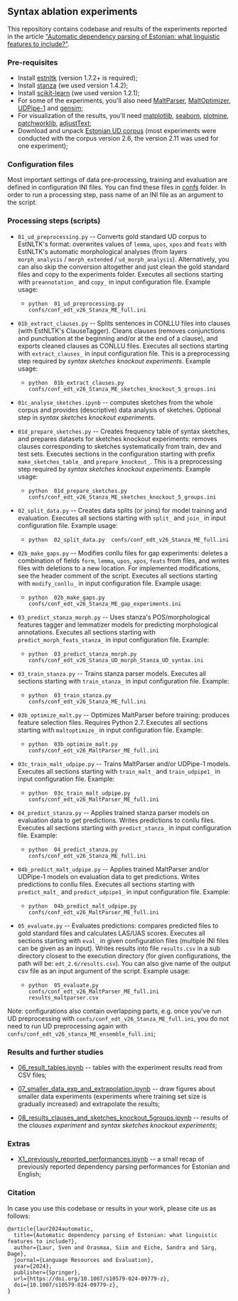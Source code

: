 ## Syntax ablation experiments

This repository contains codebase and results of the experiments reported in the article ["Automatic dependency parsing of Estonian: what linguistic features to include?"](https://doi.org/10.1007/s10579-024-09779-z).

### Pre-requisites

* Install [estnltk](https://github.com/estnltk/estnltk) (version 1.7.2+ is required);
* Install [stanza](https://github.com/stanfordnlp/stanza) (we used version 1.4.2);
* Install [scikit-learn](https://scikit-learn.org/) (we used version 1.2.1);
* For some of the experiments, you'll also need [MaltParser](https://maltparser.org), [MaltOptimizer](http://nil.fdi.ucm.es/maltoptimizer), [UDPipe-1](https://ufal.mff.cuni.cz/udpipe/1) and [gensim](https://radimrehurek.com/gensim);
* For visualization of the results, you'll need [matplotlib](https://matplotlib.org/stable/), [seaborn](https://seaborn.pydata.org/), [plotnine](https://plotnine.readthedocs.io/en/stable/), [patchworklib](https://pypi.org/project/patchworklib/), [adjustText](https://pypi.org/project/adjustText/); 
* Download and unpack [Estonian UD corpus](https://github.com/UniversalDependencies/UD_Estonian-EDT/tags) (most experiments were conducted with the corpus version 2.6, the version 2.11 was used for one experiment);

### Configuration files

Most important settings of data pre-processing, training and evaluation are defined in configuration INI files. You can find these files in [confs](confs/) folder. In order to run a processing step, pass name of an INI file as an argument to the script.

### Processing steps (scripts)

* `01_ud_preprocessing.py` -- Converts gold standard UD corpus to EstNLTK's format: overwrites values of `lemma`, `upos`, `xpos` and `feats` with EstNLTK's automatic morphological analyses (from layers `morph_analysis` / `morph_extended` / `ud_morph_analysis`).  Alternatively, you can also skip the conversion altogether and just clean the gold standard files and copy to the experiments folder. Executes all sections starting with `preannotation_` and `copy_` in input configuration file. Example usage:

	* `python  01_ud_preprocessing.py  confs/conf_edt_v26_Stanza_ME_full.ini`

* `01b_extract_clauses.py` -- Splits sentences in CONLLU files into clauses (with EstNLTK's ClauseTagger). Cleans clauses (removes conjunctions and punctuation at the beginning and/or at the end of a clause), and exports cleaned clauses as CONLLU files. Executes all sections starting with `extract_clauses_` in input configuration file. This is a preprocessing step required by _syntax sketches knockout experiments_. Example usage:

	* `python  01b_extract_clauses.py  confs/conf_edt_v26_Stanza_ME_sketches_knockout_5_groups.ini`

* `01c_analyse_sketches.ipynb` -- computes sketches from the whole corpus and provides (descriptive) data analysis of sketches. Optional step in _syntax sketches knockout experiments_.

* `01d_prepare_sketches.py` -- Creates frequency table of syntax sketches, and prepares datasets for sketches knockout experiments: removes clauses corresponding to sketches systematically from train, dev and test sets. Executes sections in the configuration starting with prefix `make_sketches_table_` and `prepare_knockout_`. This is a preprocessing step required by _syntax sketches knockout experiments_. Example usage: 

	* `python  01d_prepare_sketches.py  confs/conf_edt_v26_Stanza_ME_sketches_knockout_5_groups.ini`

* `02_split_data.py` -- Creates data splits (or joins) for model training and evaluation. Executes all sections starting with `split_` and `join_` in input configuration file. Example usage:

	* `python  02_split_data.py  confs/conf_edt_v26_Stanza_ME_full.ini`

* `02b_make_gaps.py` -- Modifies conllu files for gap experiments: deletes a combination of fields `form`, `lemma`, `upos`, `xpos`, `feats` from files, and writes files with deletions to a new location. For implemented modifications, see the header comment of the script. Executes all sections starting with `modify_conllu_` in input configuration file. Example usage:

	* `python  02b_make_gaps.py  confs/conf_edt_v26_Stanza_ME_gap_experiments.ini`

* `03_predict_stanza_morph.py` -- Uses stanza's POS/morphological features tagger and lemmatizer models for predicting morphological annotations. Executes all sections starting with `predict_morph_feats_stanza_` in input configuration file. Example:

	* `python  03_predict_stanza_morph.py  confs/conf_edt_v26_Stanza_UD_morph_Stanza_UD_syntax.ini`

* `03_train_stanza.py` -- Trains stanza parser models. Executes all sections starting with `train_stanza_` in input configuration file. Example:

	* `python  03_train_stanza.py  confs/conf_edt_v26_Stanza_ME_full.ini`

* `03b_optimize_malt.py` -- Optimizes MaltParser before training: produces feature selection files. Requires Python 2.7. Executes all sections starting with `maltoptimize_` in input configuration file. Example:

	* `python  03b_optimize_malt.py  confs/conf_edt_v26_MaltParser_ME_full.ini`

* `03c_train_malt_udpipe.py` -- Trains MaltParser and/or UDPipe-1 models. Executes all sections starting with `train_malt_` and `train_udpipe1_` in input configuration file. Example:

	* `python  03c_train_malt_udpipe.py  confs/conf_edt_v26_MaltParser_ME_full.ini`

* `04_predict_stanza.py` -- Applies trained stanza parser models on evaluation data to get predictions. Writes predictions to conllu files. Executes all sections starting with `predict_stanza_` in input configuration file. Example:

	* `python  04_predict_stanza.py  confs/conf_edt_v26_Stanza_ME_full.ini`

* `04b_predict_malt_udpipe.py` -- Applies trained MaltParser and/or UDPipe-1 models on evaluation data to get predictions. Writes predictions to conllu files. Executes all sections starting with `predict_malt_` and `predict_udpipe1_` in input configuration file. Example:

	* `python  04b_predict_malt_udpipe.py  confs/conf_edt_v26_MaltParser_ME_full.ini`

* `05_evaluate.py` -- Evaluates predictions: compares predicted files to gold standard files and calculates LAS/UAS scores. Executes all sections starting with `eval_` in given configuration files (multiple INI files can be given as an input). Writes results into file `results.csv` in a sub directory closest to the execution directory (for given configurations, the path will be: `edt_2.6/results.csv`). You can also give name of the output csv file as an input argument of the script. Example usage:

	* `python  05_evaluate.py  confs/conf_edt_v26_MaltParser_ME_full.ini  results_maltparser.csv`

Note: configurations also contain overlapping parts, e.g. once you've run UD preprocessing with `confs/conf_edt_v26_Stanza_ME_full.ini`, you do not need to run UD preprocessing again with `confs/conf_edt_v26_stanza_ME_ensemble_full.ini`;

### Results and further studies


* [06_result_tables.ipynb](06_result_tables.ipynb) -- tables with the experiment results read from CSV files;

* [07_smaller_data_exp_and_extrapolation.ipynb](07_smaller_data_exp_and_extrapolation.ipynb) -- draw figures about smaller data experiments (experiments where training set size is gradually increased) and extrapolate the results;

* [08_results_clauses_and_sketches_knockout_5groups.ipynb](08_results_clauses_and_sketches_knockout_5groups.ipynb) -- results of the _clauses experiment_ and _syntax sketches knockout experiments_;

### Extras

* [X1_previously_reported_performances.ipynb](X1_previously_reported_performances.ipynb) -- a small recap of previously reported dependency parsing performances for Estonian and English;

### Citation

In case you use this codebase or results in your work, please cite us as follows:

	@article{laur2024automatic,
	  title={Automatic dependency parsing of Estonian: what linguistic features to include?},
	  author={Laur, Sven and Orasmaa, Siim and Eiche, Sandra and Särg, Dage},
	  journal={Language Resources and Evaluation},
	  year={2024},
	  publisher={Springer},
	  url={https://doi.org/10.1007/s10579-024-09779-z},
	  doi={10.1007/s10579-024-09779-z},
	}